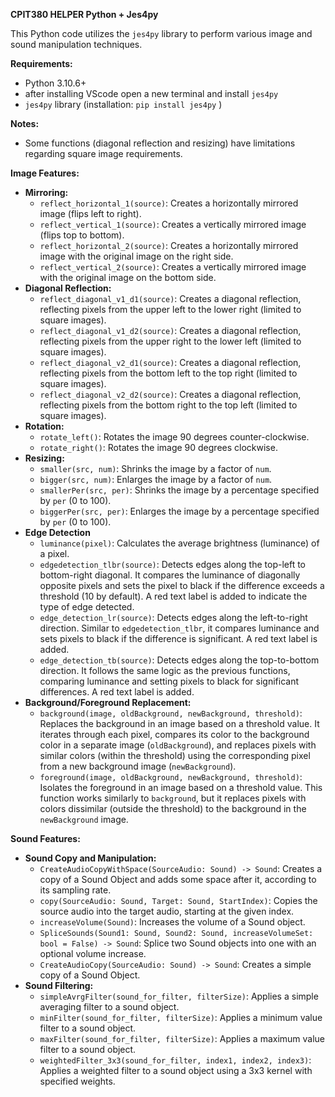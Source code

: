 

**CPIT380 HELPER Python + Jes4py**

This Python code utilizes the `jes4py` library to perform various image and sound manipulation techniques.


**Requirements:**     
- Python 3.10.6+
- after installing VScode open a new terminal and install `jes4py`
- `jes4py` library (installation: `pip install jes4py` )


**Notes:**
- Some functions (diagonal reflection and resizing) have limitations regarding square image requirements.


**Image Features:**

- **Mirroring:**
  - `reflect_horizontal_1(source)`: Creates a horizontally mirrored image (flips left to right).
  - `reflect_vertical_1(source)`: Creates a vertically mirrored image (flips top to bottom).
  - `reflect_horizontal_2(source)`: Creates a horizontally mirrored image with the original image on the right side.
  - `reflect_vertical_2(source)`: Creates a vertically mirrored image with the original image on the bottom side.
- **Diagonal Reflection:**
  - `reflect_diagonal_v1_d1(source)`: Creates a diagonal reflection, reflecting pixels from the upper left to the lower right (limited to square images).
  - `reflect_diagonal_v1_d2(source)`: Creates a diagonal reflection, reflecting pixels from the upper right to the lower left (limited to square images).
  - `reflect_diagonal_v2_d1(source)`: Creates a diagonal reflection, reflecting pixels from the bottom left to the top right (limited to square images).
  - `reflect_diagonal_v2_d2(source)`: Creates a diagonal reflection, reflecting pixels from the bottom right to the top left (limited to square images).
- **Rotation:**
  - `rotate_left()`: Rotates the image 90 degrees counter-clockwise.
  - `rotate_right()`: Rotates the image 90 degrees clockwise.
- **Resizing:**
  - `smaller(src, num)`: Shrinks the image by a factor of `num`.
  - `bigger(src, num)`: Enlarges the image by a factor of `num`.
  - `smallerPer(src, per)`: Shrinks the image by a percentage specified by `per` (0 to 100).
  - `biggerPer(src, per)`: Enlarges the image by a percentage specified by `per` (0 to 100).
- **Edge Detection**
  - `luminance(pixel)`: Calculates the average brightness (luminance) of a pixel.
  - `edgedetection_tlbr(source)`: Detects edges along the top-left to bottom-right diagonal. It compares the luminance of diagonally opposite pixels and sets the pixel to black if the difference exceeds a threshold (10 by default). A red text label is added to indicate the type of edge detected.
  - `edge_detection_lr(source)`: Detects edges along the left-to-right direction. Similar to `edgedetection_tlbr`, it compares luminance and sets pixels to black if the difference is significant. A red text label is added.
  - `edge_detection_tb(source)`: Detects edges along the top-to-bottom direction. It follows the same logic as the previous functions, comparing luminance and setting pixels to black for significant differences. A red text label is added.
- **Background/Foreground Replacement:**
    - `background(image, oldBackground, newBackground, threshold)`: Replaces the background in an image based on a threshold value. It iterates through each pixel, compares its color to the background color in a separate image (`oldBackground`), and replaces pixels with similar colors (within the threshold) using the corresponding pixel from a new background image (`newBackground`).
    - `foreground(image, oldBackground, newBackground, threshold)`: Isolates the foreground in an image based on a threshold value. This function works similarly to `background`, but it replaces pixels with colors dissimilar (outside the threshold) to the background in the `newBackground` image.
    

**Sound Features:**

- **Sound Copy and Manipulation:**
  - `CreateAudioCopyWithSpace(SourceAudio: Sound) -> Sound`: Creates a copy of a Sound Object and adds some space after it, according to its sampling rate.
  - `copy(SourceAudio: Sound, Target: Sound, StartIndex)`: Copies the source audio into the target audio, starting at the given index.
  - `increaseVolume(Sound)`: Increases the volume of a Sound object.
  - `SpliceSounds(Sound1: Sound, Sound2: Sound, increaseVolumeSet: bool = False) -> Sound`: Splice two Sound objects into one with an optional volume increase.
  - `CreateAudioCopy(SourceAudio: Sound) -> Sound`: Creates a simple copy of a Sound Object.
- **Sound Filtering:**
  - `simpleAvrgFilter(sound_for_filter, filterSize)`: Applies a simple averaging filter to a sound object.
  - `minFilter(sound_for_filter, filterSize)`: Applies a minimum value filter to a sound object.
  - `maxFilter(sound_for_filter, filterSize)`: Applies a maximum value filter to a sound object.
  - `weightedFilter_3x3(sound_for_filter, index1, index2, index3)`: Applies a weighted filter to a sound object using a 3x3 kernel with specified weights. 


